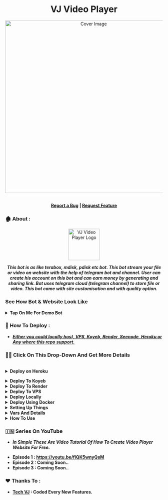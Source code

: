 <h1 align="center">VJ Video Player</h1>
<p align="center">
  <a href="https://github.com/VJBots/VJ-Video-Player">
    <img src="https://i.ibb.co/Yz4y12n/photo-2025-06-16-10-05-31-7516486294654943252.jpg" alt="Cover Image" width="550">
  </a>
</p>  
  <p align="center">
   </strong></a>
    <br><b>
    <a href="https://github.com/VJBots/VJ-Video-Player/issues">Report a Bug</a>
    |
    <a href="https://github.com/VJBots/VJ-Video-Player/issues">Request Feature</a></b>
  </p>



### **🏚️ About :**

<p align="center">
    <a href="https://github.com/VJBots/VJ-Video-Player">
        <img src="https://i.ibb.co/ZJzJ9Hq/link-3x.png" height="100" width="100" alt="VJ Video Player Logo">
    </a>
</p>
<p align='center'>
  <b><i>This bot is as like terabox, mdisk, pdisk etc bot. This bot stream your file or video on website with the help of telegram bot and channel. User can create his account on this bot and can earn money by generating and sharing link. Bot uses telegram cloud (telegram channel) to store file or video. This bot came with site customisation and with quality option.</i></b>
</p>

### See How Bot & Website Look Like

<b><details><summary>Tap On Me For Demo Bot</summary></b>

<img src="https://i.ibb.co/RT6Dkzx6/photo-2025-06-17-07-58-16-7516824579164078084.jpg" alt="Bot Demo">
<img src="https://i.ibb.co/3978cnqt/photo-2025-06-17-07-58-16-7516824720897998868.jpg" alt="Bot Demo">
<img src="https://i.ibb.co/N2w6Nktz/photo-2025-06-17-07-58-16-7516824759552704536.jpg" alt="Bot Demo">
<img src="https://i.ibb.co/21pFTrGy/photo-2025-06-17-07-58-17-7516824793912442904.jpg" alt="Bot Demo">
<img src="https://i.ibb.co/23MB89XG/photo-2025-06-17-07-58-17-7516824858336952336.jpg" alt="Bot Demo">
<img src="https://i.ibb.co/fYfvsZ48/photo-2025-06-17-07-58-17-7516824884106756120.jpg" alt="Bot Demo">
<img src="https://i.ibb.co/60zNbkp0/photo-2025-06-17-07-58-17-7516824909876559896.jpg" alt="Bot Demo">
</details>


### **🔧 How To Deploy :**

- <u><b><i>Either you could locally host, VPS, Koyeb, Render, Seenode, Heroku or Any where this repo support.</i></b></u>

### **👨‍💻 Click On This Drop-Down And Get More Details**

<br>
<details>
  <summary><b>Deploy on Heroku</b></summary>

- <b>Fork This Repo
- Click on Deploy Easily
- Press the below button to Fast deploy on Heroku</b>


   [![Deploy](https://www.herokucdn.com/deploy/button.svg)](https://heroku.com/deploy)
- <b>Go to <a href="#mandatory-vars">variables tab</a> for more info on setting up environmental variables.</b></details>

<details><summary><b>Deploy To Koyeb</b></summary>
<br>
<b>The fastest way to deploy the application is to click the Deploy to Koyeb button below.</b>
<br>
<br>
<b>Go to https://uptimerobot.com/ and add a monitor to keep your bot alive.</b>
<br>
<br>

[![Deploy to Koyeb](https://www.koyeb.com/static/images/deploy/button.svg)](https://app.koyeb.com/deploy?type=git&repository=github.com/VJBots/VJ-Video-Player&branch=main&name=VJ-Video-Player)
</details>

<details><summary><b>Deploy To Render</b></summary>
<br>
<b>
Use these commands:
<br>
<br>
• Build Command: <code>pip3 install -U -r requirements.txt</code>
<br>
<br>
• Start Command: <code>python3 bot.py</code>
<br>
<br>
Go to https://uptimerobot.com/ and add a monitor to keep your bot alive.
<br>
<br>
Use these settings when adding a monitor:</b>
<br>
<br>
<img src="https://telegra.ph/file/a79a156e44f43c9833b50.jpg" alt="render template">
<br>
<br>
<b>Click on the below button to deploy directly to render ↓</b>
<br>
<br>
<a href="https://render.com/deploy?repo=https://github.com/VJBots/VJ-Video-Player/tree/main">
<img src="https://render.com/images/deploy-to-render-button.svg" alt="Deploy to Render">
</a>
</details>

<details><summary><b>Deploy To VPS</summary>


`git clone https://github.com/VJBots/VJ-Video-Player`

**Install Packages**

`pip3 install -U -r requirements.txt`

**Edit info.py with variables as given below then run bot**

`python3 bot.py`

</b>
</details>


<details>
  <summary><b>Deploy Locally</b></summary>
<br>

```sh
git clone https://github.com/VJBots/VJ-Video-Player
cd bot.py
python3 ./venv
. ./venv/bin/activate
pip install -r requirements.txt
python3 bot.py
```

- **To stop the whole bot,
 do** <kbd>CTRL</kbd>+<kbd>C</kbd>

- **If you want to run this bot 24/7 on the VPS, follow these steps.**
```sh
sudo apt install tmux -y
tmux
python3 bot.py
```
- **now you can close the VPS and the bot will run on it.**

  </details>

<details>
  <summary><b>Deploy Using Docker</b></summary>
<br>
  
**Clone the repository:**
  
```sh
git clone https://github.com/VJBots/VJ-Video-Player
cd bot.py
```
**Build own Docker image:**

```sh
docker build -t file-stream .
```

**Create ENV and Start Container:**

```sh
docker run -d --restart unless-stopped --name fsb \
-v /PATH/TO/.env:/app/.env \
-p 8000:8000 \
video-player
```
- **if you need to change the variables in .env file after your bot was already started, all you need to do is restart the container for the bot settings to get updated:**

```sh
docker restart fsb
```

  </details>

<details>
  <summary><b>Setting Up Things</b></summary>
<br>

**If you're on Heroku, just add these in the Environmental Variables
or if you're Locally hosting, create a file named `.env` in the root directory and add all the variables there.
An example of `.env` file:**

```sh
API_ID = 789456
API_HASH = ysx275f9638x896g43sfzx65
BOT_TOKEN = 12345678:your_bot_token
BACKUP_BOT_TOKEN = 12345678:your_backup_bot_token
LOG_CHANNEL = -100123456789
ADMIN = 2719199
MONGODB_URI = mongodb://admin:pass@192.168.27.1
STREAM_LINK = https://your_app_url.com/
LINK_URL = https://your_blogspot_page_link

# Optional
MULTI_TOKEN1 = 12345678:bot_token_multi_client_1
MULTI_TOKEN2 = 12345678:bot_token_multi_client_2
PORT = 8080
```
</details>


<details>
  <summary><b>Vars And Details</b></summary>

#### 📝 Mandatory Vars :

* `API_ID`: API ID of your Telegram account, can be obtained from [My Telegram](https://my.telegram.org). `int`
* `API_HASH`: API hash of your Telegram account, can be obtained from [My Telegram](https://my.telegram.org). `str`
* `ADMIN`: Your Telegram User ID, Send `/id` to [@missrose_bot](https://telegram.dog/MissRose_bot) to get Your Telegram User ID `int`
* `BOT_TOKEN`: Telegram API token of your bot, can be obtained from [@BotFather](https://t.me/BotFather). `str`
* `LOG_CHANNEL`: ID of the channel where bot will store file or video as work like telegram cloud `int`.
* `MONGODB_URI`: MongoDB URI for saving User Data and Files List created by user. Watch [Video Tutorial](https://youtu.be/DAHRmFdw99o) `str`
* `LINK_URL`: Blogspot Page Link Url For Permanent Link Feature. Watch [Video Tutorial](https://youtu.be/fIQK5wnyQsM) `str`
* `STREAM_LINK`: Your App Url Starting With https and end with / . `str`

#### 🗼 MultiClient Vars :
* `MULTI_TOKEN1`: Add your first bot token. `str`
* `MULTI_TOKEN2`: Add your second bot token. `str`
* `MULTI_TOKENn`: Add your n bot token. (where n is positive integer) `str`

- **You Can Add More Multi Token As Shown Above.**

#### 🪐 Optional Vars :

* `SLEEP_THRESHOLD`: Set global flood wait threshold, auto-retry requests under 60s. `int`
* `SESSION`: Name for the Database created on your MongoDB. Defaults to `TechVJBot`. `str`
* `PORT`: The port that you want your webapp to be listened to. Defaults to `8080`. `int`

</details>

<details>
  <summary><b>How To Use</b></summary>

<br>

:warning: **Before using the  bot, don't forget to add the bot to the `LOG_CHANNEL` as an Admin**
 
#### ‍☠️ Bot Commands :

```sh
/start      : To check the bot is alive or not.
/quality    : To genrate file or video with quality option.
/account    : To check video plays or link clicks and balance.
/update     : To Update Business Name and Telegram channel link
/withdraw   : To Withdraw the balance through upi, bank etc.
/notify     : To inform user that your payment sended successfully or cancelled the payment. [ADMIN]
```

</details>

### **🇮🇳 Series On YouTube**

- ***In Simple These Are Video Tutorial Of How To Create Video Player Website For Free.***

* **Episode 1 : https://youtu.be/fIQK5wnyQsM**
* **Episode 2 : Coming Soon..**
* **Episode 3 : Coming Soon..**

### **❤️ Thanks To :**

- <b>[Tech VJ](https://youtube.com/@Tech_VJ) : Coded Every New Features.</b>



